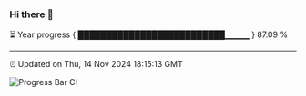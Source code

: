 ### Hi there 👋

⏳ Year progress { ██████████████████████████▁▁▁▁ } 87.09 %

---

⏰ Updated on Thu, 14 Nov 2024 18:15:13 GMT

![Progress Bar CI](https://github.com/code-lakshay/GitHub-Actions-Demo/workflows/Progress%20Bar%20CI/badge.svg)
